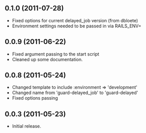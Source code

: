 ## 0.1.0 (2011-07-28)

 * Fixed options for current delayed_job version (from dbloete)
 * Environment settings needed to be passed in via RAILS_ENV=
 
## 0.0.9 (2011-06-22)

 * Fixed argument passing to the start script
 * Cleaned up some documentation.

## 0.0.8 (2011-05-24)

 * Changed template to include :environment => 'development'
 * Changed name from 'guard-delayed_job' to 'guard-delayed'
 * Fixed options passing

## 0.0.3 (2011-05-23)

 * Initial release.

